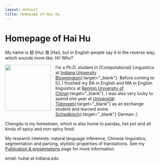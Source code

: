 ```yaml
---
layout: default
title: Homepage of Hai Hu
---
```


# Homepage of Hai Hu

My name is 胡 (Hu) 海 (Hai), but in English people say it in the reverse way, which sounds more like: Hi! Who?
 
 
<img src="/photos/photo1.jpg" style="width: 150px; float: left; margin: 0px 15px 15px 0px;" />
 
I’m a Ph.D. student in (Computational) Linguistics at [Indiana University Bloomington](http://www.indiana.edu/~lingdept/){:target="_blank"}. Before coming to IU, I finished my BA in English and MA in English linguistics at [Renmin University of China](http://www.ruc.edu.cn/){:target="_blank"}. I was also very lucky to spend one year at [Universität Tübingen](https://uni-tuebingen.de/en/university.html){:target="_blank"} as an exchange student and learned some [Schwäbisch](https://www.schwaebisch-schwaetza.de/schwaebisch_woerterbuch.html){:target="_blank"} German :)

Chengdu is my hometown, which is also home to pandas, hot pot and all kinds of spicy and non-spicy food.
 
My research interests: natural language inference, Chinese linguistics, segmentation and parsing, stylistic properties of translations. See my [Publication & presentations](projects/) page for more information. 

email: huhai at indiana.edu

